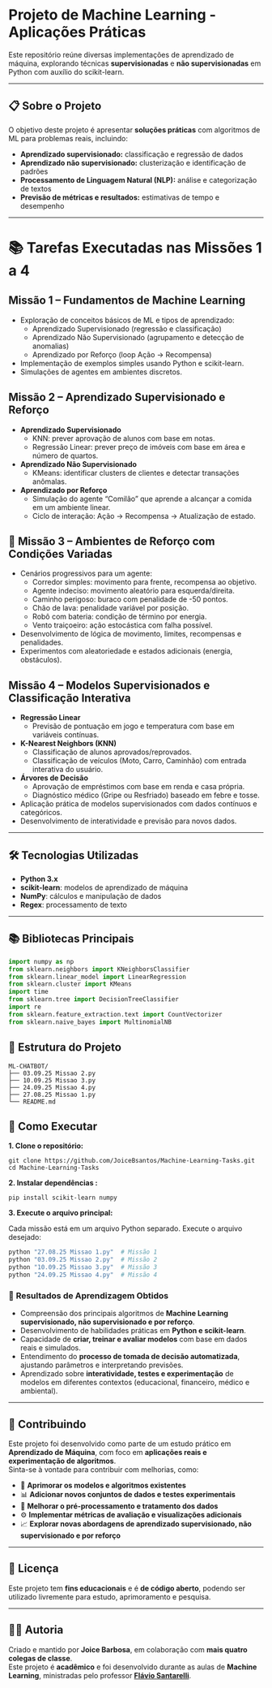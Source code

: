 # Projeto de Machine Learning - Aplicações Práticas

Este repositório reúne diversas implementações de aprendizado de máquina, explorando técnicas **supervisionadas** e **não supervisionadas** em Python com auxílio do scikit-learn.

---

## 📋 Sobre o Projeto

O objetivo deste projeto é apresentar **soluções práticas** com algoritmos de ML para problemas reais, incluindo:

- **Aprendizado supervisionado:** classificação e regressão de dados  
- **Aprendizado não supervisionado:** clusterização e identificação de padrões  
- **Processamento de Linguagem Natural (NLP):** análise e categorização de textos  
- **Previsão de métricas e resultados:** estimativas de tempo e desempenho
  
---

# 📚 Tarefas Executadas nas Missões 1 a 4
## Missão 1 – Fundamentos de Machine Learning
- Exploração de conceitos básicos de ML e tipos de aprendizado:
  - Aprendizado Supervisionado (regressão e classificação)
  - Aprendizado Não Supervisionado (agrupamento e detecção de anomalias)
  - Aprendizado por Reforço (loop Ação → Recompensa)
- Implementação de exemplos simples usando Python e scikit-learn.
- Simulações de agentes em ambientes discretos.

## Missão 2 – Aprendizado Supervisionado e Reforço
- **Aprendizado Supervisionado**
  - KNN: prever aprovação de alunos com base em notas.
  - Regressão Linear: prever preço de imóveis com base em área e número de quartos.
- **Aprendizado Não Supervisionado**
  - KMeans: identificar clusters de clientes e detectar transações anômalas.
- **Aprendizado por Reforço**
  - Simulação do agente “Comilão” que aprende a alcançar a comida em um ambiente linear.
  - Ciclo de interação: Ação → Recompensa → Atualização de estado.

## 🚀 Missão 3 – Ambientes de Reforço com Condições Variadas
- Cenários progressivos para um agente:
  - Corredor simples: movimento para frente, recompensa ao objetivo.
  - Agente indeciso: movimento aleatório para esquerda/direita.
  - Caminho perigoso: buraco com penalidade de -50 pontos.
  - Chão de lava: penalidade variável por posição.
  - Robô com bateria: condição de término por energia.
  - Vento traiçoeiro: ação estocástica com falha possível.
- Desenvolvimento de lógica de movimento, limites, recompensas e penalidades.
- Experimentos com aleatoriedade e estados adicionais (energia, obstáculos).


## Missão 4 – Modelos Supervisionados e Classificação Interativa
- **Regressão Linear**
  - Previsão de pontuação em jogo e temperatura com base em variáveis contínuas.
- **K-Nearest Neighbors (KNN)**
  - Classificação de alunos aprovados/reprovados.
  - Classificação de veículos (Moto, Carro, Caminhão) com entrada interativa do usuário.
- **Árvores de Decisão**
  - Aprovação de empréstimos com base em renda e casa própria.
  - Diagnóstico médico (Gripe ou Resfriado) baseado em febre e tosse.
- Aplicação prática de modelos supervisionados com dados contínuos e categóricos.
- Desenvolvimento de interatividade e previsão para novos dados.
---
## 🛠️ Tecnologias Utilizadas

- **Python 3.x**  
- **scikit-learn**: modelos de aprendizado de máquina  
- **NumPy**: cálculos e manipulação de dados  
- **Regex**: processamento de texto

---
## 📚 Bibliotecas Principais
```python
import numpy as np
from sklearn.neighbors import KNeighborsClassifier
from sklearn.linear_model import LinearRegression
from sklearn.cluster import KMeans
import time
from sklearn.tree import DecisionTreeClassifier
import re
from sklearn.feature_extraction.text import CountVectorizer
from sklearn.naive_bayes import MultinomialNB
```


## **📁 Estrutura do Projeto**
```plaintext
ML-CHATBOT/
├── 03.09.25 Missao 2.py
├── 10.09.25 Missao 3.py
├── 24.09.25 Missao 4.py
├── 27.08.25 Missao 1.py
└── README.md
```
## 🚀 Como Executar
**1. Clone o repositório:**
```
git clone https://github.com/JoiceBsantos/Machine-Learning-Tasks.git
cd Machine-Learning-Tasks
```
**2. Instalar dependências :**
```
pip install scikit-learn numpy
```
**3. Execute o arquivo principal:**

Cada missão está em um arquivo Python separado. Execute o arquivo desejado:

```bash
python "27.08.25 Missao 1.py"  # Missão 1
python "03.09.25 Missao 2.py"  # Missão 2
python "10.09.25 Missao 3.py"  # Missão 3
python "24.09.25 Missao 4.py"  # Missão 4
```
### 🎯 **Resultados de Aprendizagem Obtidos**
- Compreensão dos principais algoritmos de **Machine Learning supervisionado, não supervisionado e por reforço**.  
- Desenvolvimento de habilidades práticas em **Python e scikit-learn**.  
- Capacidade de **criar, treinar e avaliar modelos** com base em dados reais e simulados.  
- Entendimento do **processo de tomada de decisão automatizada**, ajustando parâmetros e interpretando previsões.  
- Aprendizado sobre **interatividade, testes e experimentação** de modelos em diferentes contextos (educacional, financeiro, médico e ambiental).
  
---
## 🤝 Contribuindo  

Este projeto foi desenvolvido como parte de um estudo prático em **Aprendizado de Máquina**, com foco em **aplicações reais e experimentação de algoritmos**.  
Sinta-se à vontade para contribuir com melhorias, como:  

- 🧠 **Aprimorar os modelos e algoritmos existentes**  
- 📊 **Adicionar novos conjuntos de dados e testes experimentais**  
- 🧹 **Melhorar o pré-processamento e tratamento dos dados**  
- ⚙️ **Implementar métricas de avaliação e visualizações adicionais**  
- 📈 **Explorar novas abordagens de aprendizado supervisionado, não supervisionado e por reforço**  

---

## 📝 Licença  

Este projeto tem **fins educacionais** e é **de código aberto**, podendo ser utilizado livremente para estudo, aprimoramento e pesquisa.  

---

## 👩‍💻 Autoria  

Criado e mantido por **Joice Barbosa**, em colaboração com **mais quatro colegas de classe**.  
Este projeto é **acadêmico** e foi desenvolvido durante as aulas de **Machine Learning**, ministradas pelo professor **[Flávio Santarelli](https://github.com/PROFSANTARELLI)**.  




